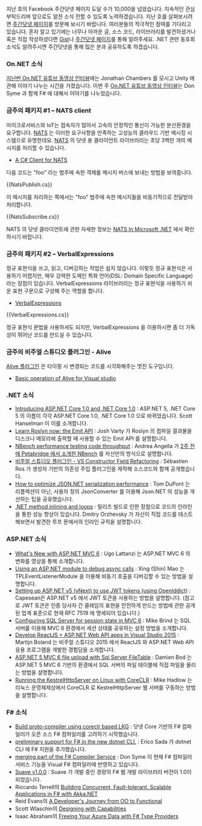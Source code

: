 지난 호의 Facebook 주간닷넷 페이지 도달 수가 10,000을 넘었습니다. 지속적인 관심 부탁드리며 앞으로도 알찬 소식 전할 수 있도록 노력하겠습니다. 지난 호를 살펴보시려면 [주간닷넷 페이지](https://www.facebook.com/jugan.net/)를 방문해 보시기 바랍니다. 여러분들의 적극적인 참여를 기다리고 있습니다. 혼자 알고 있기에는 너무나 아까운 글, 소스 코드, 라이브러리를 발견하셨거나 혹은 직접 작성하셨다면 [Gist](https://gist.github.com/options/e9fc443b8c882157fe4a)나 [주간닷넷 페이지](https://www.facebook.com/jugan.net/)를 통해 알려주세요. .NET 관련 동호회 소식도 알려주시면 주간닷넷을 통해 많은 분과 공유하도록 하겠습니다.

### On.NET 소식

[지난번 On.NET 유튜브 동영상 인터뷰](https://www.youtube.com/watch?v=pwdxfY2Y2Ow)에는 Jonathan Chambers 를 모시고 Unity 에 관해 이야기 나누는 시간을 가졌습니다. 이번 주 [On.NET 유튜브 동영상 인터뷰](https://www.youtube.com/watch?v=aWnmzrCvTbg)는 Don Syme 과 함께 F# 에 대해서 이야기를 나누었습니다. 

### 금주의 패키지 #1 – NATS client

마이크로서비스와 IoT는 접속자가 많아서 고속의 안정적인 통신이 가능한 분산환경을 요구합니다. [NATS](http://nats.io/) 는 이러한 요구사항을 만족하는 고성능의 클라우드 기반 메시징 시스템으로 유명한데요. [NATS](http://nats.io/) 의 닷넷 용 클라이언트 라이브러리는 초당 3백만 개의 메시지를 처리할 수 있습니다.

* [A C# Client for NATS](https://github.com/nats-io/csnats)

다음 코드는 "foo" 라는 범주에 속한 객체를 메시지 버스에 보내는 방법을 보여줍니다.

<section>
{{NatsPublish.cs}} <script src="https://gist.github.com/bleroy/df2b3d46a18146a561c6#file-natspublish-cs"></script>
</section>

이 메시지를 처리하는 쪽에서는 "foo" 범주에 속한 메시지들을 비동기적으로 전달받아 처리합니다.

<section>
{{NatsSubscribe.cs}} <script src="https://gist.github.com/bleroy/40b1953dd6940b2493a0#file-natssubscribe-cs"></script>
</section>

NATS 의 닷넷 클라이언트에 관한 자세한 정보는 [NATS In Microsoft .NET](http://nats.io/blog/nats-in-dotnet/) 에서 확인하시기 바랍니다. 

### 금주의 패키지 #2 – VerbalExpressions

정규 표현식을 쓰고, 읽고, 디버깅하는 작업은 쉽지 않습니다. 이렇듯 정규 표현식은 사용하기 어렵지만, 매우 강력한 도메인 특화 언어(DSL: Domain Specific Language)라는 장점이 있습니다. VerbalExpressions 라이브러리는 정규 표현식을 사용하기 쉬운 표현 구문으로 구성해 주는 역할을 합니다.

* [VerbalExpressions](https://github.com/VerbalExpressions/CSharpVerbalExpressions)

<section>
{{VerbalExpressions.cs}} <script src="https://gist.github.com/bleroy/fa1520b664f15d3db8e0#file-verbalexpressions-cs"></script>
</section>

정규 표현식 문법을 사용하셔도 되지만, VerbalExpressions 을 이용하시면 좀 더 가독성이 뛰어난 코드를 만드실 수 있습니다.

### 금주의 비주얼 스튜디오 플러그인 - Alive

[Alive 플러그인](https://comealive.io/) 은 타이핑 시 변경되는 코드를 시각화해주는 멋진 도구입니다.

* [Basic operation of Alive for Visual studio](https://youtu.be/PZni_54s0o4)

### .NET 소식

* [Introducing ASP.NET Core 1.0 and .NET Core 1.0](http://www.hanselman.com/blog/ASPNET5IsDeadIntroducingASPNETCore10AndNETCore10.aspx) : ASP.NET 5, .NET Core 5 의 이름이 각각 ASP.NET Core 1.0, .NET Core 1.0 으로 바뀌었습니다. Scott Hanselman 이 이를 소개합니다. 
* [Learn Roslyn now: the Emit API](https://joshvarty.wordpress.com/2016/01/16/learn-roslyn-now-part-16-the-emit-api/) : Josh Varty 가 Roslyn 의 컴파일 결과물을 디스크나 메모리에 출력할 때 사용할 수 있는 Emit API 를 설명합니다.
* [NBench performance testing code throughput](http://www.dotnetalgorithms.com/2016/01/nbench-performance-testing-code-throughput/) : Andrea Angella 가 [2주 전에 Petabridge 에서 소개한 NBench](https://petabridge.com/blog/introduction-to-nbench/) 를 자신만의 방식으로 설명합니다.
* [비주얼 스튜디오 플러그인 - VS Constructor Field Refactoring](https://github.com/sebastienros/vsconstructorfield/releases) : Sébastien Ros 가 생성자 기반의 의존성 주입 플러그인을 제작해 소스코드와 함께 공개했습니다.
* [How to optimize JSON.NET serialization performance](http://www.tomdupont.net/2016/01/how-to-optimize-jsonnet-serialization.html) : Tom DuPont 는 리플렉션이 아닌, 사용자 정의 JsonConverter 를 이용해 Json.NET 의 성능을 개선하는 팁을 공유했습니다.
* [.NET method inlining and loops](http://www.codeproject.com/Tips/1072041/NET-Methods-Inlining-and-Loops) : 릴리즈 빌드로 인한 장점으로 코드의 인라인을 통한 성능 향상이 있습니다. Dmitry Orzhevsky 가 자신이 직접 코드를 테스트해보면서 발견한 루프 문에서의 인라인 규칙을 설명합니다.

### ASP.NET 소식

* [What's New with ASP.NET MVC 6](https://rewards.msdn.microsoft.com/Challenge/804434af-9658-4ff1-8746-76fcfdf27132) : Ugo Lattanzi 는 ASP.NET MVC 6 의 변화를 영상을 통해 소개합니다.
* [Using an ASP.NET module to debug async calls](http://blogs.msdn.com/b/webdev/archive/2015/12/29/using-asp-net-module-to-debug-async-calls.aspx) : Xing (Shin) Mao 는 TPLEventListenerModule 을 이용해 비동기 호출을 디버깅할 수 있는 방법을 설명합니다.
* [Setting up ASP.NET v5 (vNext) to use JWT tokens (using OpenIddict)](http://capesean.co.za/blog/asp-net-5-jwt-tokens/) : Capesean은 ASP.NET v5 에서 JWT 토큰을 사용하는 방법을 설명합니다. (참고로 JWT 토큰은 인증 당사자 간 클레임의 표현을 안전하게 만드는 방법에 관한 공개된 업계 표준으로 현재 RFC 7519 에 명세되어 있습니다.)
* [Configuring SQL Server for session state in MVC 6](http://www.mikesdotnetting.com/Article/292/configuring-sql-server-for-session-state-in-mvc-6) : Mike Brind 는 SQL 서버를 이용해 MVC 6 환경에서 세션 상태를 공유하는 설정 방법을 소개합니다. 
* [Develop ReactJS + ASP.NET Web API apps in Visual Studio 2015](http://blogs.taiga.nl/martijn/2015/12/10/develop-reactjs-asp-net-web-api-apps-in-visual-studio-2015/) : Martijn Boland 는 비주얼 스튜디오 2015 에서 ReactJS 와 ASP.NET Web API 응용 프로그램을 개발한 경험담을 소개합니다.
* [ASP.NET 5 MVC 6 file upload with Sql Server FileTable](http://damienbod.com/2015/12/05/asp-net-5-mvc-6-file-upload-with-ms-sql-server-filetable/) : Damien Bod 는 ASP.NET 5 MVC 6 기반의 환경에서 SQL 서버의 파일 테이블에 직접 파일을 올리는 방법을 설명합니다.
* [Running the KestrelHttpServer on Linux with CoreCLR](http://mikehadlow.blogspot.co.uk/2016/01/running-kestrelhttpserver-on-linux-with.html) : Mike Hadlow 는 리눅스 운영체제상에서 CoreCLR 로 KestrelHttpServer 웹 서버를 구동하는 방법을 설명합니다.

### F# 소식

* [Build proto-compiler using coreclr based LKG](https://github.com/Microsoft/visualfsharp/pull/850) : 닷넷 Core 기반의 F# 컴파일러가 오픈 소스 F# 컴파일러를 고려하기 시작했습니다.
* [preliminary support for F# in the new dotnet CLI.](https://twitter.com/VisualFSharp/status/684470596810358785) : Erico Sada 가 dotnet CLI 에 F# 지원을 추가했습니다.
* [merging part of the F# Compiler Service](https://github.com/Microsoft/visualfsharp/pull/853) : Don Syme 이 현재 F# 컴파일러 서비스 기능을 Visual F# 컴파일러에 반영하고 있습니다. 
* [Suave v1.0.0](https://github.com/SuaveIO/suave/releases/tag/v1.0.0) : Suave 가 개발 중인 경량의 F# 웹 개발 라이브러리 버전이 1.0이 되었습니다.
* Riccardo Terrell의 [Building Concurrent, Fault-tolerant, Scalable Applications in F# with Akka.NET](https://www.youtube.com/watch?v=gwWS1e0f-L0&list=PLE7tQUdRKcybh21_zOg8_y4f2oMKDHpUS&index=20)
* Reid Evans의 [A Developer's Journey from OO to Functional](http://reidev275.github.io/ReducingDeveloperFriction/#/)
* Scott Wlaschin의 [Designing with Capabilities](http://fsharpforfunandprofit.com/cap/)
* Isaac Abraham의 [Freeing Your Azure Data with F# Type Providers](https://blogs.msdn.microsoft.com/mvpawardprogram/2016/01/05/freeing-your-azure-data-with-f-type-providers/)


